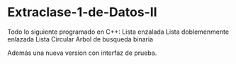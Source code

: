 # Extraclase-1-de-Datos-II

Todo lo siguiente programado en C++:
Lista enzalada
Lista doblemenmente enlazada
Lista Circular
Arbol de busqueda binaria

Además una nueva version con interfaz de prueba.
